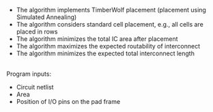 - The algorithm implements TimberWolf placement (placement using Simulated Annealing)
- The algorithm considers standard cell placement, e.g., all cells are placed in rows
- The algorithm minimizes the total IC area after placement
- The algorithm maximizes the expected routability of interconnect
- The algorithm minimizes the expected total interconnect length
 
 <br /> Program inputs:

- Circuit netlist
- Area
- Position of I/O pins on the pad frame
